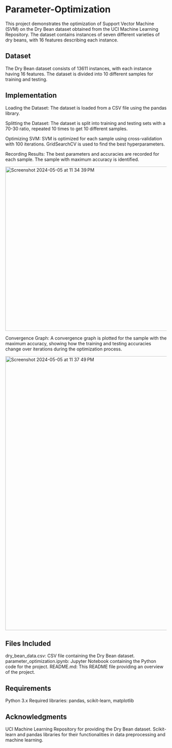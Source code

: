 # Parameter-Optimization

This project demonstrates the optimization of Support Vector Machine (SVM) on the Dry Bean dataset obtained from the UCI Machine Learning Repository. The dataset contains instances of seven different varieties of dry beans, with 16 features describing each instance.

## Dataset 
The Dry Bean dataset consists of 13611 instances, with each instance having 16 features. The dataset is divided into 10 different samples for training and testing.

## Implementation
Loading the Dataset: The dataset is loaded from a CSV file using the pandas library.

Splitting the Dataset: The dataset is split into training and testing sets with a 70-30 ratio, repeated 10 times to get 10 different samples.

Optimizing SVM: SVM is optimized for each sample using cross-validation with 100 iterations. GridSearchCV is used to find the best hyperparameters.

Recording Results: The best parameters and accuracies are recorded for each sample. The sample with maximum accuracy is identified.

<img width="513" alt="Screenshot 2024-05-05 at 11 34 39 PM" src="https://github.com/Aradhak03/Parameter-Optimization/assets/100716183/1874455e-30ef-4ef3-802f-4eeb2cc6c3b4">

 Convergence Graph: A convergence graph is plotted for the sample with the maximum accuracy, showing how the training and testing accuracies change over iterations during the optimization process.

<img width="856" alt="Screenshot 2024-05-05 at 11 37 49 PM" src="https://github.com/Aradhak03/Parameter-Optimization/assets/100716183/872f4eb4-151f-49a4-b946-7b4e28dd3c8e">

## Files Included
dry_bean_data.csv: CSV file containing the Dry Bean dataset.
parameter_optimization.ipynb: Jupyter Notebook containing the Python code for the project.
README.md: This README file providing an overview of the project.

## Requirements
Python 3.x
Required libraries: pandas, scikit-learn, matplotlib

## Acknowledgments
UCI Machine Learning Repository for providing the Dry Bean dataset.
Scikit-learn and pandas libraries for their functionalities in data preprocessing and machine learning.

